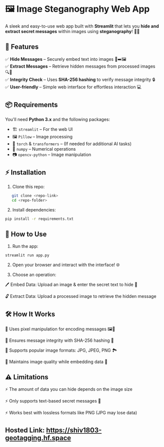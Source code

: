 # 🖼️ Image Steganography Web App  

A sleek and easy-to-use web app built with **Streamlit** that lets you **hide and extract secret messages** within images using **steganography**! 🔐✨  

## 🚀 Features  

✅ **Hide Messages** – Securely embed text into images 📝➡️🖼️  
✅ **Extract Messages** – Retrieve hidden messages from processed images 🔍🔡  
✅ **Integrity Check** – Uses **SHA-256 hashing** to verify message integrity 🔒  
✅ **User-friendly** – Simple web interface for effortless interaction 💻  

## 📦 Requirements  

You'll need **Python 3.x** and the following packages:  

- 🏗️ `streamlit` – For the web UI  
- 🖼️ `Pillow` – Image processing  
- 🤖 `torch` & `transformers` – (If needed for additional AI tasks)  
- 🔢 `numpy` – Numerical operations  
- 📷 `opencv-python` – Image manipulation  

## ⚡ Installation  

1. Clone this repo:  
```bash
   git clone <repo-link>
   cd <repo-folder>
  ```

2. Install dependencies:
  ```bash
  pip install -r requirements.txt
  ```

## 🎯 How to Use

1. Run the app:
  ```bash
  streamlit run app.py
  ```

2. Open your browser and interact with the interface! 🌐

3. Choose an operation:

  🖊️ Embed Data: Upload an image & enter the secret text to hide 🔏
  
  🔓 Extract Data: Upload a processed image to retrieve the hidden message

  
## 🛠️ How It Works

🔸 Uses pixel manipulation for encoding messages 🖼️🔡

🔸 Ensures message integrity with SHA-256 hashing 🔐

🔸 Supports popular image formats: JPG, JPEG, PNG 🏞️

🔸 Maintains image quality while embedding data 🎨

## ⚠️ Limitations

⚡ The amount of data you can hide depends on the image size

⚡ Only supports text-based secret messages 🔡

⚡ Works best with lossless formats like PNG (JPG may lose data)

## Hosted Link: https://shiv1803-geotagging.hf.space
